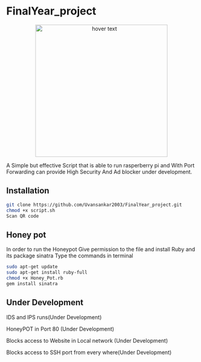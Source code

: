 # FinalYear_project
<p align="center">
  <img src="https://www.raspberrypi.com/app/uploads/2022/02/COLOUR-Raspberry-Pi-Symbol-Registered.png" width="350" title="hover text">
 </p>
A Simple but effective Script that is able to run rasperberry pi and With Port Forwarding can provide High Security
And Ad blocker under development.

## Installation 
```bash
git clone https://github.com/Uvansankar2003/FinalYear_project.git
chmod +x script.sh 
Scan QR code
```

## Honey pot 
 In order to run the Honeypot 
 Give permission to the file and install Ruby and its package sinatra
 Type the commands in terminal
```bash
sudo apt-get update
sudo apt-get install ruby-full
chmod +x Honey_Pot.rb
gem install sinatra
```

## Under Development

IDS and IPS runs(Under Development)

HoneyPOT in Port 80 (Under Development)

Blocks access to Website in Local network (Under Development)

Blocks access to SSH port from every where(Under Development)
